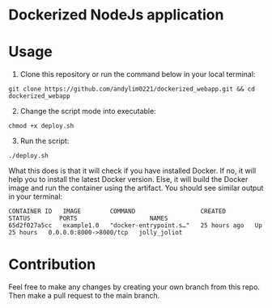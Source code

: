 # Dockerized NodeJs application 



# Usage
1. Clone this repository or run the command below in your local terminal:
```
git clone https://github.com/andylim0221/dockerized_webapp.git && cd dockerized_webapp
```
2. Change the script mode into executable:
```
chmod +x deploy.sh
```
3. Run the script:
```
./deploy.sh
```
What this does is that it will check if you have installed Docker. If no, it will help you to install the latest Docker version. Else, it will build the Docker image and run the container using the artifact. You should see similar output in your terminal:
```
CONTAINER ID   IMAGE        COMMAND                  CREATED        STATUS        PORTS                    NAMES
65d2f027a5cc   example1.0   "docker-entrypoint.s…"   25 hours ago   Up 25 hours   0.0.0.0:8000->8000/tcp   jolly_joliot
```

# Contribution

Feel free to make any changes by creating your own branch from this repo. Then make a pull request to the main branch. 